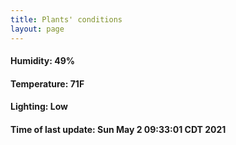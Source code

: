 ```yaml
---
title: Plants' conditions
layout: page
---
```



#### Humidity: 49%
#### Temperature: 71F
#### Lighting: Low
#### Time of last update: Sun May  2 09:33:01 CDT 2021
